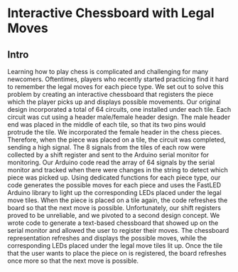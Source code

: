 # Interactive Chessboard with Legal Moves

## Intro
Learning how to play chess is complicated and challenging for many newcomers. Oftentimes, players who recently started practicing find it hard to remember the legal moves for each piece type. We set out to solve this problem by creating an interactive chessboard that registers the piece which the player picks up and displays possible movements. Our original design incorporated a total of 64 circuits, one installed under each tile. Each circuit was cut using a header male/female header design. The male header end was placed in the middle of each tile, so that its two pins would protrude the tile. We incorporated the female header in the chess pieces. Therefore, when the piece was placed on a tile, the circuit was completed, sending a high signal. The 8 signals from the tiles of each row were collected by a shift register and sent to the Arduino serial monitor for monitoring. Our Arduino code read the array of 64 signals by the serial monitor and tracked when there were changes in the string to detect which piece was picked up. Using dedicated functions for each piece type, our code generates the possible moves for each piece and uses the FastLED Arduino library to light up the corresponding LEDs placed under the legal move tiles. When the piece is placed on a tile again, the code refreshes the board so that the next move is possible. Unfortunately, our shift registers proved to be unreliable, and we pivoted to a second design concept. We wrote code to generate a text-based chessboard that showed up on the serial monitor and allowed the user to register their moves. The chessboard representation refreshes and displays the possible moves, while the corresponding LEDs placed under the legal move tiles lit up. Once the tile that the user wants to place the piece on is registered, the board refreshes once more so that the next move is possible.

